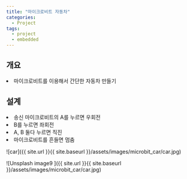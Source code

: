 ```yaml
---
title: "마이크로비트 자동차"
categories:
  - Project
tags:
  - project
  - embedded
---
```


## 개요
<li>마이크로비트를 이용해서 간단한 자동차 만들기</li>

## 설계
<li>송신 마이크로비트의 A를 누르면 우회전</li>
<li>B를 누르면 좌회전</li>
<li>A, B 둘다 누르면 직진</li>
<li>마이크로비트를 흔들면 멈춤</li>

![car]({{ site.url }}{{ site.baseurl }}/assets/images/microbit_car/car.jpg)

![Unsplash image9 ]({{ site.url }}{{ site.baseurl }}/assets/images/microbit_car/car.jpg)
